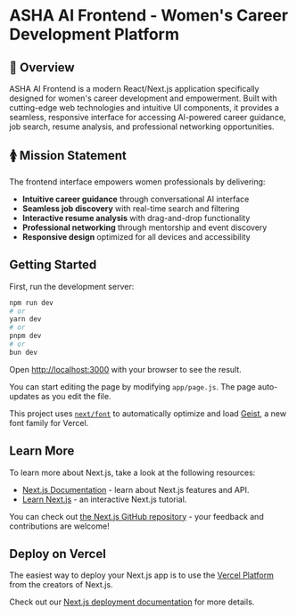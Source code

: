# ASHA AI Frontend - Women's Career Development Platform

## 🌟 Overview

ASHA AI Frontend is a modern React/Next.js application specifically designed for women's career development and empowerment. Built with cutting-edge web technologies and intuitive UI components, it provides a seamless, responsive interface for accessing AI-powered career guidance, job search, resume analysis, and professional networking opportunities.

## 🚺 Mission Statement

The frontend interface empowers women professionals by delivering:
- **Intuitive career guidance** through conversational AI interface
- **Seamless job discovery** with real-time search and filtering
- **Interactive resume analysis** with drag-and-drop functionality
- **Professional networking** through mentorship and event discovery
- **Responsive design** optimized for all devices and accessibility

## Getting Started

First, run the development server:

```bash
npm run dev
# or
yarn dev
# or
pnpm dev
# or
bun dev
```

Open [http://localhost:3000](http://localhost:3000) with your browser to see the result.

You can start editing the page by modifying `app/page.js`. The page auto-updates as you edit the file.

This project uses [`next/font`](https://nextjs.org/docs/app/building-your-application/optimizing/fonts) to automatically optimize and load [Geist](https://vercel.com/font), a new font family for Vercel.

## Learn More

To learn more about Next.js, take a look at the following resources:

- [Next.js Documentation](https://nextjs.org/docs) - learn about Next.js features and API.
- [Learn Next.js](https://nextjs.org/learn) - an interactive Next.js tutorial.

You can check out [the Next.js GitHub repository](https://github.com/vercel/next.js) - your feedback and contributions are welcome!

## Deploy on Vercel

The easiest way to deploy your Next.js app is to use the [Vercel Platform](https://vercel.com/new?utm_medium=default-template&filter=next.js&utm_source=create-next-app&utm_campaign=create-next-app-readme) from the creators of Next.js.

Check out our [Next.js deployment documentation](https://nextjs.org/docs/app/building-your-application/deploying) for more details.
